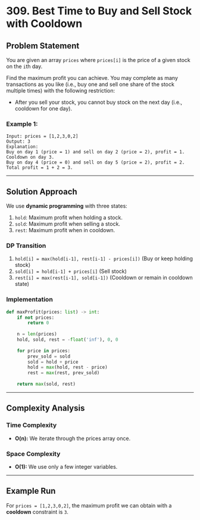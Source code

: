 # 309. Best Time to Buy and Sell Stock with Cooldown

## Problem Statement

You are given an array `prices` where `prices[i]` is the price of a given stock on the `i`th day.

Find the maximum profit you can achieve. You may complete as many transactions as you like (i.e., buy one and sell one share of the stock multiple times) with the following restriction:

- After you sell your stock, you cannot buy stock on the next day (i.e., cooldown for one day).

### Example 1:

```text
Input: prices = [1,2,3,0,2]
Output: 3
Explanation: 
Buy on day 1 (price = 1) and sell on day 2 (price = 2), profit = 1.
Cooldown on day 3.
Buy on day 4 (price = 0) and sell on day 5 (price = 2), profit = 2.
Total profit = 1 + 2 = 3.
```

---

## Solution Approach

We use **dynamic programming** with three states:

1. `hold`: Maximum profit when holding a stock.
2. `sold`: Maximum profit when selling a stock.
3. `rest`: Maximum profit when in cooldown.

### DP Transition

1. `hold[i] = max(hold[i-1], rest[i-1] - prices[i])` (Buy or keep holding stock)
2. `sold[i] = hold[i-1] + prices[i]` (Sell stock)
3. `rest[i] = max(rest[i-1], sold[i-1])` (Cooldown or remain in cooldown state)

### Implementation

```python
def maxProfit(prices: list) -> int:
    if not prices:
        return 0
    
    n = len(prices)
    hold, sold, rest = -float('inf'), 0, 0
    
    for price in prices:
        prev_sold = sold
        sold = hold + price
        hold = max(hold, rest - price)
        rest = max(rest, prev_sold)
    
    return max(sold, rest)
```

---

## Complexity Analysis

### Time Complexity

- **O(n):** We iterate through the prices array once.

### Space Complexity

- **O(1):** We use only a few integer variables.

---

## Example Run

For `prices = [1,2,3,0,2]`, the maximum profit we can obtain with a **cooldown** constraint is `3`.